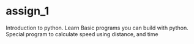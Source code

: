 # assign_1
Introduction to python. Learn Basic programs you can build with python. Special program to calculate speed using distance, and time
